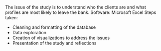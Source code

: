 The issue of the study is to understand who the clients are and what profiles are most likely to leave the bank.
Software: Microsoft Excel
Steps taken:
- Cleaning and formatting of the database
- Data exploration
- Creation of visualizations to address the issues
- Presentation of the study and reflections
